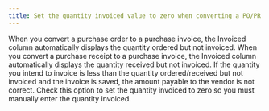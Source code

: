 ```yaml
---
title: Set the quantity invoiced value to zero when converting a PO/PR to a PI
---
```



When you convert a purchase order to a purchase invoice, the Invoiced  column automatically displays the quantity ordered but not invoiced. When  you convert a purchase receipt to a purchase invoice, the Invoiced column  automatically displays the quantity received but not invoiced. If the  quantity you intend to invoice is less than the quantity ordered/received  but not invoiced and the invoice is saved, the amount payable to the vendor  is not correct. Check this option to set the quantity invoiced to zero  so you must manually enter the quantity invoiced.
